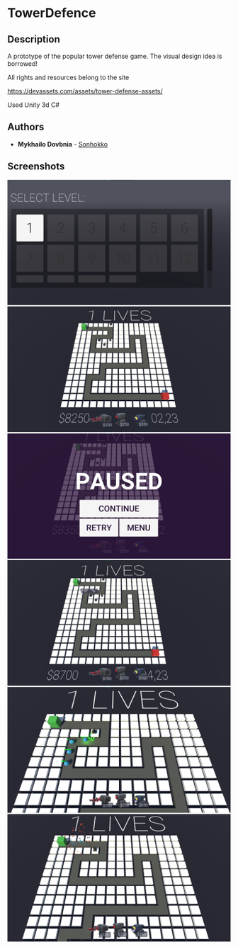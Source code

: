 # TowerDefence

## Description

A prototype of the popular tower defense game. The visual design idea is borrowed!

All rights and resources belong to the site 

https://devassets.com/assets/tower-defense-assets/

Used Unity 3d
C#



## Authors

* **Mykhailo Dovbnia** - [Sonhokko](https://github.com/Sonhokko)




## Screenshots

![](scrn1.png)
![](scrn2.png)
![](scrn3.png)
![](scrn4.png)
![](scrn5.png)
![](scrn6.png)

